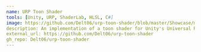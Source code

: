 ```yaml
---
name: URP Toon Shader
tools: [Unity, URP, ShaderLab, HLSL, C#]
image: https://github.com/Delt06/urp-toon-shader/blob/master/Showcase/main.png?raw=true
description: An implementation of a toon shader for Unity's Universal Rendering Pipeline.
external_url: https://github.com/Delt06/urp-toon-shader
gh_repo: Delt06/urp-toon-shader
---
```

